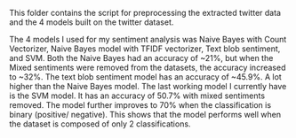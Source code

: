 This folder contains the script for preprocessing the extracted twitter data and the 4 models built on the twitter dataset.


The 4 models I used for my sentiment analysis was Naive Bayes with Count Vectorizer, Naive Bayes model with TFIDF vectorizer, Text blob sentiment, and SVM. 
Both the Naive Bayes had an accuracy of ~21%, but when the Mixed sentiments were removed from the datasets, the accuracy increased to ~32%. 
The text blob sentiment model has an accuracy of ~45.9%. A lot higher than the Naive Bayes model. 
The last working model I currently have is the SVM model. It has an accuracy of 50.7% with mixed sentiments removed. The model further improves to 70% when the classification is binary (positive/ negative). This shows that the model performs well when the dataset is composed of only 2 classifications. 